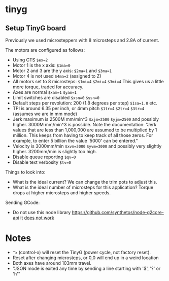 # tinyg

## Setup TinyG board

Previously we used microsteppers with 8 microsteps and 2.8A of current.

The motors are configured as follows:

* Using CTS `$ex=2`
* Motor 1 is the x axis: `$1ma=0`
* Motor 2 and 3 are the y axis: `$2ma=1` and `$3ma=1`
* Motor 4 is not used `$4ma=2` (assigned to Z)
* All motors set to 8 microsteps: `$1mi=4` `$2mi=4` `$3mi=4` This gives us a little more torque, traded for accuracy.
* Axes are normal `$xam=1` `$yam=1`
* Limit switches are disabled `$xsn=0` `$ysn=0`
* Default steps per revolution: 200 (1.8 degrees per step) `$1sa=1.8` etc.
* TPI is around 6.35 per inch, or 4mm pitch `$1tr=4` `$2tr=4` `$3tr=4` (assumes we are in mm mode)
* Jerk maximum is 2500M mm/min^3  `$xjm=2500` `$yjm=2500` and possibly higher. 3000M mm/min^3 is possible. Note the documentation: "Jerk values that are less than 1,000,000 are assumed to be multiplied by 1 million. This keeps from having to keep track of all those zeros. For example, to enter 5 billion the value '5000' can be entered."
* Velocity is 3000mm/min `$xvm=3000` `$yvm=3000` and possibly very slightly higher. 3200mm/min is slightly too high.
* Disable queue reporting `$qv=0`
* Disable text verbosity `$tv=0`

Things to look into:

* What is the ideal current? We can change the trim pots to adjust this.
* What is the ideal number of microsteps for this application? Torque drops at higher microsteps and higher speeds.

Sending GCode:

* Do not use this node library https://github.com/synthetos/node-g2core-api it [does not work](https://github.com/synthetos/node-g2core-api/issues/13)

# Notes

* `^x` (control-x) will reset the TinyG (power cycle, not factory reset).
* Reset after changing microsteps, or 0,0 will end up in a weird location
* Both axes have around 103mm travel.
* "JSON mode is exited any time by sending a line starting with '$', '?' or 'h'"
